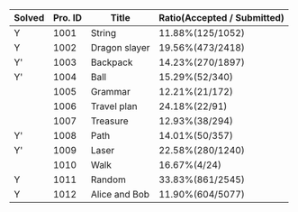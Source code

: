 | Solved | Pro. ID | Title         | Ratio(Accepted / Submitted) |
| ------ | ------- | ------------- | --------------------------- |
| Y      | 1001    | String        | 11.88%(125/1052)            |
| Y      | 1002    | Dragon slayer | 19.56%(473/2418)            |
| Y'     | 1003    | Backpack      | 14.23%(270/1897)            |
| Y'     | 1004    | Ball          | 15.29%(52/340)              |
|        | 1005    | Grammar       | 12.21%(21/172)              |
|        | 1006    | Travel plan   | 24.18%(22/91)               |
|        | 1007    | Treasure      | 12.93%(38/294)              |
| Y'     | 1008    | Path          | 14.01%(50/357)              |
| Y'     | 1009    | Laser         | 22.58%(280/1240)            |
|        | 1010    | Walk          | 16.67%(4/24)                |
| Y      | 1011    | Random        | 33.83%(861/2545)            |
| Y      | 1012    | Alice and Bob | 11.90%(604/5077)            |